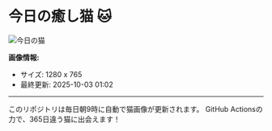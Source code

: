 # 今日の癒し猫 🐱

![今日の猫](https://cdn2.thecatapi.com/images/cs8.jpg)

**画像情報:**
- サイズ: 1280 x 765
- 最終更新: 2025-10-03 01:02

---

このリポジトリは毎日朝9時に自動で猫画像が更新されます。
GitHub Actionsの力で、365日違う猫に出会えます！

